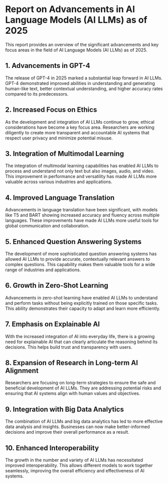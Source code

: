# Report on Advancements in AI Language Models (AI LLMs) as of 2025

This report provides an overview of the significant advancements and key focus areas in the field of AI Language Models (AI LLMs) as of 2025.

## 1. Advancements in GPT-4

The release of GPT-4 in 2025 marked a substantial leap forward in AI LLMs. GPT-4 demonstrated improved abilities in understanding and generating human-like text, better contextual understanding, and higher accuracy rates compared to its predecessors.

## 2. Increased Focus on Ethics

As the development and integration of AI LLMs continue to grow, ethical considerations have become a key focus area. Researchers are working diligently to create more transparent and accountable AI systems that respect user privacy and minimize potential misuse.

## 3. Integration of Multimodal Learning

The integration of multimodal learning capabilities has enabled AI LLMs to process and understand not only text but also images, audio, and video. This improvement in performance and versatility has made AI LLMs more valuable across various industries and applications.

## 4. Improved Language Translation

Advancements in language translation have been significant, with models like T5 and BART showing increased accuracy and fluency across multiple languages. These improvements have made AI LLMs more useful tools for global communication and collaboration.

## 5. Enhanced Question Answering Systems

The development of more sophisticated question answering systems has allowed AI LLMs to provide accurate, contextually relevant answers to complex questions. This capability makes them valuable tools for a wide range of industries and applications.

## 6. Growth in Zero-Shot Learning

Advancements in zero-shot learning have enabled AI LLMs to understand and perform tasks without being explicitly trained on those specific tasks. This ability demonstrates their capacity to adapt and learn more efficiently.

## 7. Emphasis on Explainable AI

With the increased integration of AI into everyday life, there is a growing need for explainable AI that can clearly articulate the reasoning behind its decisions. This helps build trust and transparency with users.

## 8. Expansion of Research in Long-term AI Alignment

Researchers are focusing on long-term strategies to ensure the safe and beneficial development of AI LLMs. They are addressing potential risks and ensuring that AI systems align with human values and objectives.

## 9. Integration with Big Data Analytics

The combination of AI LLMs and big data analytics has led to more effective data analysis and insights. Businesses can now make better-informed decisions and improve their overall performance as a result.

## 10. Enhanced Interoperability

The growth in the number and variety of AI LLMs has necessitated improved interoperability. This allows different models to work together seamlessly, improving the overall efficiency and effectiveness of AI systems.
